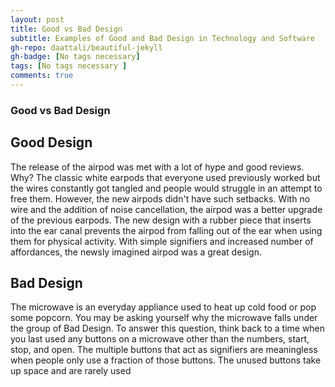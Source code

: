 ```yaml
---
layout: post
title: Good vs Bad Design
subtitle: Examples of Good and Bad Design in Technology and Software
gh-repo: daattali/beautiful-jekyll
gh-badge: [No tags necessary]
tags: [No tags necessary ]
comments: true
---
```

### Good vs Bad Design 
## Good Design
The release of the airpod was met with a lot of hype and good reviews. Why? The classic white earpods that everyone used previously worked but the wires constantly got tangled and people would struggle in an attempt to free them. However, the new airpods didn't have such setbacks. With no wire and the addition of noise cancellation, the airpod was a better upgrade of the previous earpods. The new design with a rubber piece that inserts into the ear canal prevents the airpod from falling out of the ear when using them for physical activity. With simple signifiers and increased number of affordances, the newsly imagined airpod was a great design.
 
## Bad Design
The microwave is an everyday appliance used to heat up cold food or pop some popcorn. You may be asking yourself why the microwave falls under the group of Bad Design. To answer this question, think back to a time when you last used any buttons on a microwave other than the numbers, start, stop, and open. The multiple buttons that act as signifiers are meaningless when people only use a fraction of those buttons. The unused buttons take up space and are rarely used
